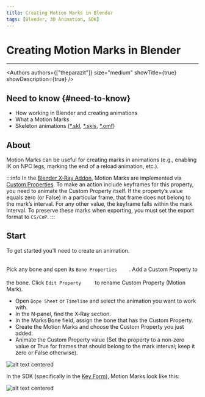 ```yaml
---
title: Creating Motion Marks in Blender
tags: [Blender, 3D Animation, SDK]
---
```


# Creating Motion Marks in Blender

___

<Authors
  authors={["theparazit"]}
  size="medium"
  showTitle={true}
  showDescription={true}
/>

## Need to know {#need-to-know}

- How working in Blender and creating animations
- What a Motion Marks
- Skeleton animations ([*.skl](../../references/file-formats/animations/skl-skls.md), [*.skls](../../references/file-formats/animations/skl-skls.md), [*.omf](../../references/file-formats/animations/omf.md))

## About

Motion Marks can be useful for creating marks in animations (e.g., enabling IK on NPC legs, marking the end of a reload animation, etc.).

:::info
In the [Blender X‑Ray Addon](../../modding-tools/blender/README.mdx), Motion Marks are implemented via [Custom Properties](https://docs.blender.org/manual/en/latest/files/custom_properties.html).
To make an action include keyframes for this property, you need to animate the Custom Property itself.
If the property’s value equals zero (or False) in a particular frame, that frame does not belong to the mark’s interval.
For any other value, the keyframe falls within the mark interval.
To preserve these marks when exporting, you must set the export format to `CS/CoP`.
:::

## Start

To get started you’ll need to create an animation.

Pick any bone and open its `Bone Properties`![alt text](../../../static/icons/blender/bone.svg). Add a Custom Property to the bone. Click `Edit Property`![alt text svg-icon](../../../static/icons/blender/preferences.svg) to rename Custom Property (Motion Mark).

- Open `Dope Sheet` or `Timeline` and select the animation you want to work with.
- In the N‑panel, find the X‑Ray section.
- In the Marks Bone field, assign the bone that has the Custom Property.
- Create the Motion Marks and choose the Custom Property you just added.
- Animate the Custom Property value (Set the property to a non‑zero value or True for frames that should belong to the mark interval; keep it zero or False otherwise).

![alt text centered](assets/gifs/creating-motion-mark-example.gif)

In the SDK (specifically in the [Key Form](../../modding-tools/sdk/actor-editor/key-form.md)), Motion Marks look like this:

![alt text centered](assets/images/motion-marks-in-sdk.png)
